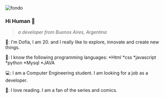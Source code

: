 ![fondo](https://user-images.githubusercontent.com/81741180/149051551-2eab711c-a20f-466c-81fb-ed1e69e59e00.jpeg)

### Hi Human 👋

> <em>a developer from Buenos Aires, Argentina</em>

🌸: I'm Dofía, I am 20. and I really like to explore, innovate and create new things. 

🧠: I know the following programming languages:
    *Html
    *css
    *javascript
    *python
    *Mysql
    *JAVA

💻: I am a Computer Engineering student. I am looking for a job as a developer.

💜: I love reading. I am a fan of the series and comics.



